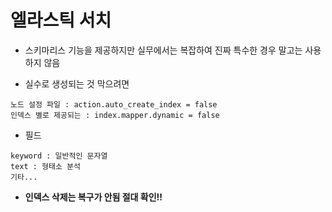 # 엘라스틱 서치 
- 스키마리스 기능을 제공하지만 실무에서는 복잡하여 진짜 특수한 경우 말고는 사용하지 않음

- 실수로 생성되는 것 막으려면
 
```
노드 설정 파일 : action.auto_create_index = false
인덱스 별로 제공되는 : index.mapper.dynamic = false
```

- 필드
``` 
keyword : 일반적인 문자열
text : 형태소 분석
기타...
```
- __인덱스 삭제는 복구가 안됨 절대 확인!!__
